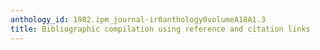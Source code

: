 ```yaml
---
anthology_id: 1982.ipm_journal-ir0anthology0volumeA18A1.3
title: Bibliographic compilation using reference and citation links
---
```

